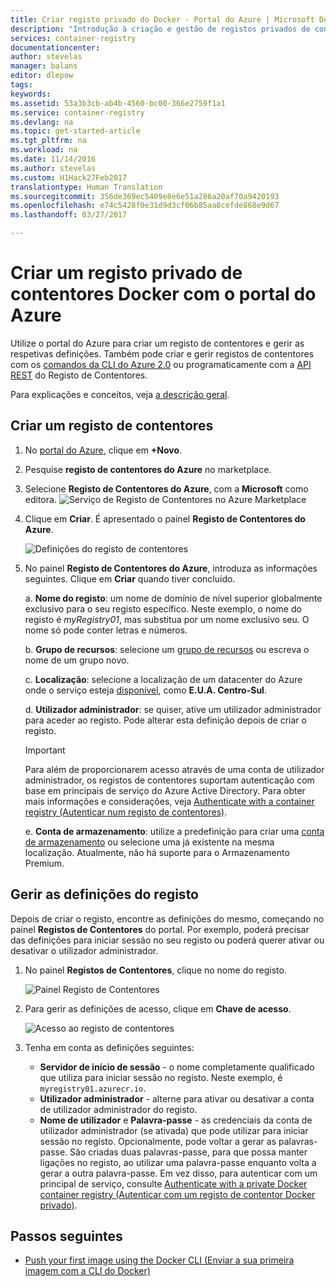 ```yaml
---
title: Criar registo privado do Docker - Portal do Azure | Microsoft Docs
description: "Introdução à criação e gestão de registos privados de contentores Docker com o portal do Azure"
services: container-registry
documentationcenter: 
author: stevelas
manager: balans
editor: dlepow
tags: 
keywords: 
ms.assetid: 53a3b3cb-ab4b-4560-bc00-366e2759f1a1
ms.service: container-registry
ms.devlang: na
ms.topic: get-started-article
ms.tgt_pltfrm: na
ms.workload: na
ms.date: 11/14/2016
ms.author: stevelas
ms.custom: H1Hack27Feb2017
translationtype: Human Translation
ms.sourcegitcommit: 356de369ec5409e8e6e51a286a20af70a9420193
ms.openlocfilehash: e74c5428f0e31d9d3cf06b85aa8cefde868e9d67
ms.lasthandoff: 03/27/2017

---
```


# <a name="create-a-private-docker-container-registry-using-the-azure-portal"></a>Criar um registo privado de contentores Docker com o portal do Azure
Utilize o portal do Azure para criar um registo de contentores e gerir as respetivas definições. Também pode criar e gerir registos de contentores com os [comandos da CLI do Azure 2.0](container-registry-get-started-azure-cli.md) ou programaticamente com a [API REST](https://go.microsoft.com/fwlink/p/?linkid=834376) do Registo de Contentores.

Para explicações e conceitos, veja [a descrição geral](container-registry-intro.md).



## <a name="create-a-container-registry"></a>Criar um registo de contentores
1. No [portal do Azure](https://portal.azure.com), clique em **+Novo**.
2. Pesquise **registo de contentores do Azure** no marketplace.
3. Selecione **Registo de Contentores do Azure**, com a **Microsoft** como editora.
    ![Serviço de Registo de Contentores no Azure Marketplace](./media/container-registry-get-started-portal/container-registry-marketplace.png)
4. Clique em **Criar**. É apresentado o painel **Registo de Contentores do Azure**.

    ![Definições do registo de contentores](./media/container-registry-get-started-portal/container-registry-settings.png)
5. No painel **Registo de Contentores do Azure**, introduza as informações seguintes. Clique em **Criar** quando tiver concluído.

    a. **Nome do registo**: um nome de domínio de nível superior globalmente exclusivo para o seu registo específico. Neste exemplo, o nome do registo é *myRegistry01*, mas substitua por um nome exclusivo seu. O nome só pode conter letras e números.

    b. **Grupo de recursos**: selecione um [grupo de recursos](../azure-resource-manager/resource-group-overview.md#resource-groups) ou escreva o nome de um grupo novo.

    c. **Localização**: selecione a localização de um datacenter do Azure onde o serviço esteja [disponível](https://azure.microsoft.com/regions/services/), como **E.U.A. Centro-Sul**.

    d. **Utilizador administrador**: se quiser, ative um utilizador administrador para aceder ao registo. Pode alterar esta definição depois de criar o registo.

    > [!IMPORTANT]
    > Para além de proporcionarem acesso através de uma conta de utilizador administrador, os registos de contentores suportam autenticação com base em principais de serviço do Azure Active Directory. Para obter mais informações e considerações, veja [Authenticate with a container registry (Autenticar num registo de contentores)](container-registry-authentication.md).


    e. **Conta de armazenamento**: utilize a predefinição para criar uma [conta de armazenamento](../storage/storage-introduction.md) ou selecione uma já existente na mesma localização. Atualmente, não há suporte para o Armazenamento Premium.


## <a name="manage-registry-settings"></a>Gerir as definições do registo
Depois de criar o registo, encontre as definições do mesmo, começando no painel **Registos de Contentores** do portal. Por exemplo, poderá precisar das definições para iniciar sessão no seu registo ou poderá querer ativar ou desativar o utilizador administrador.

1. No painel **Registos de Contentores**, clique no nome do registo.

    ![Painel Registo de Contentores](./media/container-registry-get-started-portal/container-registry-blade.png)
2. Para gerir as definições de acesso, clique em **Chave de acesso**.

    ![Acesso ao registo de contentores](./media/container-registry-get-started-portal/container-registry-access.png)
3. Tenha em conta as definições seguintes:

   * **Servidor de início de sessão** - o nome completamente qualificado que utiliza para iniciar sessão no registo. Neste exemplo, é `myregistry01.azurecr.io`.
   * **Utilizador administrador** - alterne para ativar ou desativar a conta de utilizador administrador do registo.
   * **Nome de utilizador** e **Palavra-passe** - as credenciais da conta de utilizador administrador (se ativada) que pode utilizar para iniciar sessão no registo. Opcionalmente, pode voltar a gerar as palavras-passe. São criadas duas palavras-passe, para que possa manter ligações no registo, ao utilizar uma palavra-passe enquanto volta a gerar a outra palavra-passe. Em vez disso, para autenticar com um principal de serviço, consulte [Authenticate with a private Docker container registry (Autenticar com um registo de contentor Docker privado)](container-registry-authentication.md).

## <a name="next-steps"></a>Passos seguintes
* [Push your first image using the Docker CLI (Enviar a sua primeira imagem com a CLI do Docker)](container-registry-get-started-docker-cli.md)

